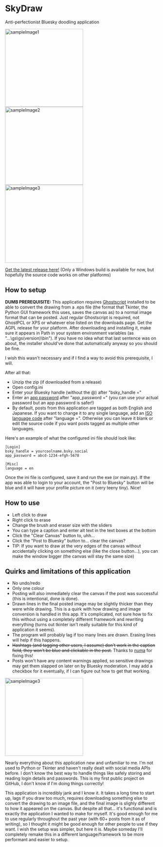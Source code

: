 # SkyDraw
Anti-perfectionist Bluesky doodling application

<img src="https://cdn.bsky.app/img/feed_fullsize/plain/did:plc:pkhdd7vr3zruq3uszwqunews/bafkreic2wdtqbr3riaaz2eja3eelzkapezd7wokmjbeg3yucboz2kx7rxq@jpeg" alt="sampleImage1" width="256"/> <img src="https://cdn.bsky.app/img/feed_fullsize/plain/did:plc:pkhdd7vr3zruq3uszwqunews/bafkreia67hg7rpfdvrjknsvinph2ytirmd7mlkakrbenen2vsamyftavbe@jpeg" alt="sampleImage2" width="256"/> <img src="https://cdn.bsky.app/img/feed_fullsize/plain/did:plc:pkhdd7vr3zruq3uszwqunews/bafkreiez5ta2xdwsvc4xwpjsubxiq2vmsveydzlwqiaydlargwo67znxri@jpeg" alt="sampleImage3" width="256"/>

[Get the latest release here!](https://github.com/iamsako/SkyDraw/releases/latest) 
(Only a Windows build is available for now, but hopefully the source code works on other platforms)

## How to setup
**DUMB PREREQUISITE:** 
This application requires [Ghostscript](https://ghostscript.com/) installed to be able to convert the drawing from a .eps file (the format that Tkinter, the Python GUI framework this uses, saves the canvas as) to a normal image format that can be posted. Just regular Ghostscript is required, not GhostPCL or XPS or whatever else listed on the downloads page. Get the AGPL release for your platform. After downloading and installing it, make sure it appears in Path in your system environment variables (as "...\gs\gs(version)\bin"). If you have no idea what that last sentence was on about, the installer should've done that automatically anyway so you should be fine.

I wish this wasn't necessary and if I find a way to avoid this prerequisite, I will.

After all that:
- Unzip the zip (if downloaded from a release)
- Open config.ini
- Enter your Bluesky handle (without the @) after "bsky_handle ="
- Enter an [app password](https://bsky.app/settings/app-passwords) after "app_password =" (you can use your actual password but an app password is safer!)
- By default, posts from this application are tagged as both English and Japanese. If you want to change it to any single language, add an [ISO language code](https://www.w3schools.com/tags/ref_language_codes.asp) after "language =". Otherwise you can leave it blank or edit the source code if you want posts tagged as multiple other languages.

Here's an example of what the configured ini file should look like:
```
[Login]
bsky_handle = yourcoolname.bsky.social
app_password = abcd-1234-efgh-5678

[Misc]
language = en
```

Once the ini file is configured, save it and run the exe (or main.py). If the app was able to login to your account, the "Post to Bluesky" button will be blue and it will have your profile picture on it (very teeny tiny). Nice!

## How to use
- Left click to draw
- Right click to erase
- Change the brush and eraser size with the sliders
- You can type a caption and enter alt text in the text boxes at the bottom
- Click the "Clear Canvas" button to, uhh...
- Click the "Post to Bluesky" button to... clear the canvas?
- TIP: If you want to draw at the very edges of the canvas without accidentally clicking on something else (like the close button...), you can make the window bigger (the canvas will stay the same size)

## Quirks and limitations of this application
- No undo/redo
- Only one colour
- Posting will also immediately clear the canvas if the post was successful (this is intentional, done is done).
- Drawn lines in the final posted image may be slightly thicker than they were while drawing. This is a quirk with how drawing and image conversion is handled in this app. It's complicated, not sure how to fix this without using a completely different framework and rewriting everything (turns out tkinter isn't really suitable for this kind of application it seems).
- The program will probably lag if too many lines are drawn. Erasing lines will help if this happens.
- <s>Hashtags (and tagging other users, I assume) don't work in the caption field, they won't be blue and clickable in the post.</s> Thanks to [numa](https://github.com/numa-smells) for fixing this!
- Posts won't have any content warnings applied, so sensitive drawings may get them slapped on later on by Bluesky moderation. I may add a checkbox for it eventually, if I can figure out how to get that working.

<img src="https://cdn.bsky.app/img/feed_fullsize/plain/did:plc:pkhdd7vr3zruq3uszwqunews/bafkreifgda3tdua2juhe4revltkitwhnkdm5tdwpb5646kjs2fjdtpktsa@jpeg" alt="sampleImage3" width="256"/>

Nearly everything about this application new and unfamiliar to me. I'm not used to Python or Tkinter and haven't really dealt with social media APIs before. I don't know the best way to handle things like safely storing and reading login details and passwords. This is my first public project on GitHub, I don't know if I'm doing things correctly! 

This application is incredibly jank and I know it. It takes a long time to start up, lags if you draw too much, requires downloading something else to convert the drawing to an image file, and the final image is slighly different to how it appeared on the canvas. But despite all that... it's functional and is exactly the application I wanted to make for myself. It's good enough for me to use regularly throughout the past year (with 60+ posts from it as of writing), so I thought it might be good enough for other people to use if they want. I wish the setup was simpler, but here it is. Maybe someday I'll completely remake this in a different language/framework to be more performant and easier to setup.
